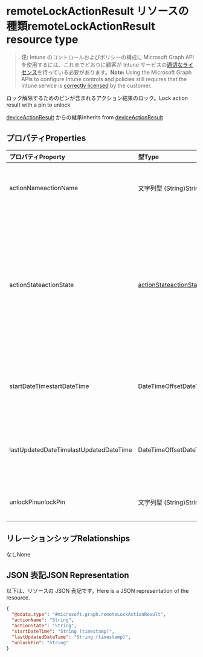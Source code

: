 # <a name="remotelockactionresult-resource-type"></a><span data-ttu-id="9136f-101">remoteLockActionResult リソースの種類</span><span class="sxs-lookup"><span data-stu-id="9136f-101">remoteLockActionResult resource type</span></span>

> <span data-ttu-id="9136f-102">**注:** Intune のコントロールおよびポリシーの構成に Microsoft Graph API を使用するには、これまでどおりに顧客が Intune サービスの[適切なライセンス](https://go.microsoft.com/fwlink/?linkid=839381)を持っている必要があります。</span><span class="sxs-lookup"><span data-stu-id="9136f-102">**Note:** Using the Microsoft Graph APIs to configure Intune controls and policies still requires that the Intune service is [correctly licensed](https://go.microsoft.com/fwlink/?linkid=839381) by the customer.</span></span>

<span data-ttu-id="9136f-103">ロック解除するためのピンが含まれるアクション結果のロック。</span><span class="sxs-lookup"><span data-stu-id="9136f-103">Lock action result with a pin to unlock</span></span>

<span data-ttu-id="9136f-104">[deviceActionResult](../resources/intune_devices_deviceactionresult.md) からの継承</span><span class="sxs-lookup"><span data-stu-id="9136f-104">Inherits from [deviceActionResult](../resources/intune_devices_deviceactionresult.md)</span></span>

## <a name="properties"></a><span data-ttu-id="9136f-105">プロパティ</span><span class="sxs-lookup"><span data-stu-id="9136f-105">Properties</span></span>
|<span data-ttu-id="9136f-106">プロパティ</span><span class="sxs-lookup"><span data-stu-id="9136f-106">Property</span></span>|<span data-ttu-id="9136f-107">型</span><span class="sxs-lookup"><span data-stu-id="9136f-107">Type</span></span>|<span data-ttu-id="9136f-108">説明</span><span class="sxs-lookup"><span data-stu-id="9136f-108">Description</span></span>|
|:---|:---|:---|
|<span data-ttu-id="9136f-109">actionName</span><span class="sxs-lookup"><span data-stu-id="9136f-109">actionName</span></span>|<span data-ttu-id="9136f-110">文字列型 (String)</span><span class="sxs-lookup"><span data-stu-id="9136f-110">String</span></span>|<span data-ttu-id="9136f-111">[deviceActionResult](../resources/intune_devices_deviceactionresult.md) から継承されるアクション名</span><span class="sxs-lookup"><span data-stu-id="9136f-111">Action name Inherited from [deviceActionResult](../resources/intune_devices_deviceactionresult.md)</span></span>|
|<span data-ttu-id="9136f-112">actionState</span><span class="sxs-lookup"><span data-stu-id="9136f-112">actionState</span></span>|[<span data-ttu-id="9136f-113">actionState</span><span class="sxs-lookup"><span data-stu-id="9136f-113">actionState</span></span>](../resources/intune_devices_actionstate.md)|<span data-ttu-id="9136f-114">[DeviceActionResult](../resources/intune_devices_deviceactionresult.md)から継承される、アクションの状態です。</span><span class="sxs-lookup"><span data-stu-id="9136f-114">State of the action Inherited from [deviceActionResult](../resources/intune_devices_deviceactionresult.md).</span></span> <span data-ttu-id="9136f-115">可能な値は、`none`、`pending`、`canceled`、`active`、`done`、`failed`、`notSupported` です。</span><span class="sxs-lookup"><span data-stu-id="9136f-115">Possible values are: `none`, `pending`, `canceled`, `active`, `done`, `failed`, `notSupported`.</span></span>|
|<span data-ttu-id="9136f-116">startDateTime</span><span class="sxs-lookup"><span data-stu-id="9136f-116">startDateTime</span></span>|<span data-ttu-id="9136f-117">DateTimeOffset</span><span class="sxs-lookup"><span data-stu-id="9136f-117">DateTimeOffset</span></span>|<span data-ttu-id="9136f-118">アクションが開始された時刻 ([deviceActionResult](../resources/intune_devices_deviceactionresult.md) から継承)</span><span class="sxs-lookup"><span data-stu-id="9136f-118">Time the action was initiated Inherited from [deviceActionResult](../resources/intune_devices_deviceactionresult.md)</span></span>|
|<span data-ttu-id="9136f-119">lastUpdatedDateTime</span><span class="sxs-lookup"><span data-stu-id="9136f-119">lastUpdatedDateTime</span></span>|<span data-ttu-id="9136f-120">DateTimeOffset</span><span class="sxs-lookup"><span data-stu-id="9136f-120">DateTimeOffset</span></span>|<span data-ttu-id="9136f-121">アクション状態の最終更新時刻。[deviceActionResult](../resources/intune_devices_deviceactionresult.md) から継承</span><span class="sxs-lookup"><span data-stu-id="9136f-121">Time the action state was last updated Inherited from [deviceActionResult](../resources/intune_devices_deviceactionresult.md)</span></span>|
|<span data-ttu-id="9136f-122">unlockPin</span><span class="sxs-lookup"><span data-stu-id="9136f-122">unlockPin</span></span>|<span data-ttu-id="9136f-123">文字列型 (String)</span><span class="sxs-lookup"><span data-stu-id="9136f-123">String</span></span>|<span data-ttu-id="9136f-124">クライアントをロック解除するためのピン</span><span class="sxs-lookup"><span data-stu-id="9136f-124">Pin to unlock the client</span></span>|

## <a name="relationships"></a><span data-ttu-id="9136f-125">リレーションシップ</span><span class="sxs-lookup"><span data-stu-id="9136f-125">Relationships</span></span>
<span data-ttu-id="9136f-126">なし</span><span class="sxs-lookup"><span data-stu-id="9136f-126">None</span></span>
## <a name="json-representation"></a><span data-ttu-id="9136f-127">JSON 表記</span><span class="sxs-lookup"><span data-stu-id="9136f-127">JSON Representation</span></span>
<span data-ttu-id="9136f-128">以下は、リソースの JSON 表記です。</span><span class="sxs-lookup"><span data-stu-id="9136f-128">Here is a JSON representation of the resource.</span></span>
<!-- {
  "blockType": "resource",
  "@odata.type": "microsoft.graph.remoteLockActionResult"
}
-->
``` json
{
  "@odata.type": "#microsoft.graph.remoteLockActionResult",
  "actionName": "String",
  "actionState": "String",
  "startDateTime": "String (timestamp)",
  "lastUpdatedDateTime": "String (timestamp)",
  "unlockPin": "String"
}
```



